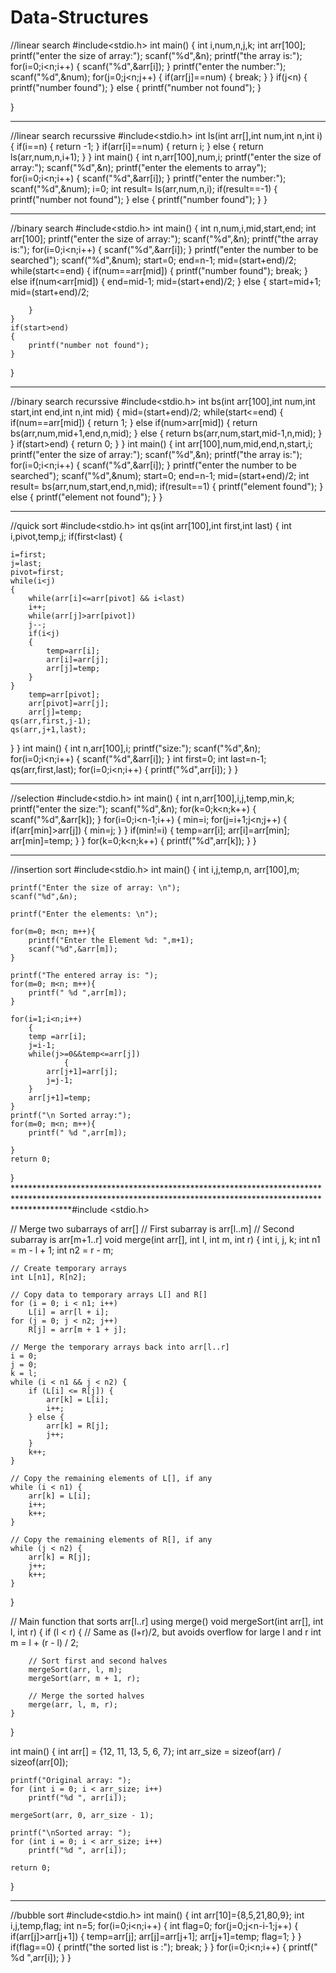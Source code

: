 # Data-Structures
//linear search
#include<stdio.h>
int main()
{
	int i,num,n,j,k;
	int arr[100];
	printf("enter the size of array:");
	scanf("%d",&n);
	printf("the array is:");
	for(i=0;i<n;i++)
	{
    	scanf("%d",&arr[i]);
	}
	printf("enter the number:");
	scanf("%d",&num);
	for(j=0;j<n;j++)
	{
    	if(arr[j]==num)
	  {
		break;
	  }
	}
	if(j<n)
	{
	    printf("number found");
	}
	else
	{
	    printf("number not found");
	}
	
	
}
*****************************************************************************************************************
//linear search recurssive
#include<stdio.h>
int ls(int arr[],int num,int n,int i)
{
    if(i==n)
    {
        return -1;
    }
	if(arr[i]==num)
	{
		return i;
	}
else
{
	return ls(arr,num,n,i+1);
}
}
int main()
{
	int n,arr[100],num,i;
	printf("enter the size of array:");
	scanf("%d",&n);
	printf("enter the elements to array");
	for(i=0;i<n;i++)
	{
	  scanf("%d",&arr[i]);
    }
    printf("enter the number:");
    scanf("%d",&num);
    i=0;
    int result= ls(arr,num,n,i);
    if(result==-1)
    {
    	printf("number not found");
	}
	else
	{
		printf("number found");
	}
}
******************************************************************************************************************
//binary search
#include<stdio.h>
int main()
{
    int n,num,i,mid,start,end;
    int arr[100];
    printf("enter the size of array:");
	scanf("%d",&n);
	printf("the array is:");
	for(i=0;i<n;i++)
	{
    	scanf("%d",&arr[i]);
	}
	printf("enter the number to be searched");
	scanf("%d",&num);
	start=0;
	end=n-1;
	mid=(start+end)/2;
    while(start<=end)
	{
	    if(num==arr[mid])
	    {
	        printf("number found");
	        break;
	    }
	    else if(num<arr[mid])
	    {
	        end=mid-1;
	        mid=(start+end)/2;
	    }
	    else
	    {
	        start=mid+1;
	        mid=(start+end)/2;
	        
	    }
	}
	if(start>end)
	{
	    printf("number not found");
	}
}
************************************************************************************************************************************************
//binary search recurssive
#include<stdio.h>
int bs(int arr[100],int num,int start,int end,int n,int mid)
{
    mid=(start+end)/2;
    while(start<=end)
    {
        if(num==arr[mid])
        {
            return 1;
        }
        else if(num>arr[mid])
        {
           return bs(arr,num,mid+1,end,n,mid);
        }
        else
        {
             return bs(arr,num,start,mid-1,n,mid);
        }
    }
    if(start>end)
    {
        return 0;
    }
}
int main()
{
    int arr[100],num,mid,end,n,start,i;
    printf("enter the size of array:");
	scanf("%d",&n);
	printf("the array is:");
	for(i=0;i<n;i++)
	{
    	scanf("%d",&arr[i]);
	}
	printf("enter the number to be searched");
	scanf("%d",&num);
	start=0;
	end=n-1;
	mid=(start+end)/2;
	int result= bs(arr,num,start,end,n,mid);
	if(result==1)
	{
	    printf("element found");
	}
	else
	{
	     printf("element not found");
	}
}

************************************************************************************************************************************************
//quick sort
#include<stdio.h>
int qs(int arr[100],int first,int last)
{
 int i,pivot,temp,j;
if(first<last)
{
    
    i=first;
    j=last;
    pivot=first;
    while(i<j)
    {
        while(arr[i]<=arr[pivot] && i<last)
        i++;
        while(arr[j]>arr[pivot])
        j--;
        if(i<j)
        {
            temp=arr[i];
            arr[i]=arr[j];
            arr[j]=temp;
        }
    }
        temp=arr[pivot];
        arr[pivot]=arr[j];
        arr[j]=temp;
    qs(arr,first,j-1);
    qs(arr,j+1,last);
}
}
int main()
{
    int n,arr[100],i;
    printf("size:");
    scanf("%d",&n);
    for(i=0;i<n;i++)
    {
        scanf("%d",&arr[i]);
    }
     int first=0;
     int last=n-1;
    qs(arr,first,last);
    for(i=0;i<n;i++)
    {
        printf("%d",arr[i]);
    }
}
************************************************************************************************************************************************
//selection
#include<stdio.h>
int main()
{
    int n,arr[100],i,j,temp,min,k;
    printf("enter the size:");
    scanf("%d",&n);
    for(k=0;k<n;k++)
    {
        scanf("%d",&arr[k]);
    }
    for(i=0;i<n-1;i++)
    {
        min=i;
    for(j=i+1;j<n;j++)
     {
        if(arr[min]>arr[j])
        {
            min=j;
        }
    }
     if(min!=i)
    {
        temp=arr[i];
        arr[i]=arr[min];
        arr[min]=temp;
    }
    }
    for(k=0;k<n;k++)
    {
     printf("%d",arr[k]);
    }
}
************************************************************************************************************************************************
//insertion sort
#include<stdio.h>
int main()
{
	int i,j,temp,n, arr[100],m;
	
	printf("Enter the size of array: \n");
	scanf("%d",&n);
	
	printf("Enter the elements: \n");
	
	for(m=0; m<n; m++){
		printf("Enter the Element %d: ",m+1);
		scanf("%d",&arr[m]);
	}
		
	printf("The entered array is: ");
	for(m=0; m<n; m++){
		printf(" %d ",arr[m]);
	}
		
	for(i=1;i<n;i++)
        {
		temp =arr[i];
		j=i-1;
		while(j>=0&&temp<=arr[j])
                {
			arr[j+1]=arr[j];
			j=j-1;
		}
		arr[j+1]=temp;
	}
	printf("\n Sorted array:");
	for(m=0; m<n; m++){
		printf(" %d ",arr[m]);
		
	}
	return 0;
}
************************************************************************************************************************************************************#include <stdio.h>

// Merge two subarrays of arr[]
// First subarray is arr[l..m]
// Second subarray is arr[m+1..r]
void merge(int arr[], int l, int m, int r) {
    int i, j, k;
    int n1 = m - l + 1;
    int n2 = r - m;

    // Create temporary arrays
    int L[n1], R[n2];

    // Copy data to temporary arrays L[] and R[]
    for (i = 0; i < n1; i++)
        L[i] = arr[l + i];
    for (j = 0; j < n2; j++)
        R[j] = arr[m + 1 + j];

    // Merge the temporary arrays back into arr[l..r]
    i = 0;
    j = 0;
    k = l;
    while (i < n1 && j < n2) {
        if (L[i] <= R[j]) {
            arr[k] = L[i];
            i++;
        } else {
            arr[k] = R[j];
            j++;
        }
        k++;
    }

    // Copy the remaining elements of L[], if any
    while (i < n1) {
        arr[k] = L[i];
        i++;
        k++;
    }

    // Copy the remaining elements of R[], if any
    while (j < n2) {
        arr[k] = R[j];
        j++;
        k++;
    }
}

// Main function that sorts arr[l..r] using merge()
void mergeSort(int arr[], int l, int r) {
    if (l < r) {
        // Same as (l+r)/2, but avoids overflow for large l and r
        int m = l + (r - l) / 2;

        // Sort first and second halves
        mergeSort(arr, l, m);
        mergeSort(arr, m + 1, r);

        // Merge the sorted halves
        merge(arr, l, m, r);
    }
}

int main() {
    int arr[] = {12, 11, 13, 5, 6, 7};
    int arr_size = sizeof(arr) / sizeof(arr[0]);

    printf("Original array: ");
    for (int i = 0; i < arr_size; i++)
        printf("%d ", arr[i]);

    mergeSort(arr, 0, arr_size - 1);

    printf("\nSorted array: ");
    for (int i = 0; i < arr_size; i++)
        printf("%d ", arr[i]);

    return 0;
}
************************************************************************************************************************************************************
//bubble sort
#include<stdio.h>
int main()
{
    int arr[10]={8,5,21,80,9};
    int i,j,temp,flag;
    int n=5;
    for(i=0;i<n;i++)
    {
        int flag=0;
        for(j=0;j<n-i-1;j++)
        {
            if(arr[j]>arr[j+1])
            {
            temp=arr[j];
            arr[j]=arr[j+1];
            arr[j+1]=temp;
            flag=1;
            }
        }
        if(flag==0)
        {
            printf("the sorted list is :");
            break;
        }
    }
    for(i=0;i<n;i++)
    {
        printf(" %d ",arr[i]);
    }
}
